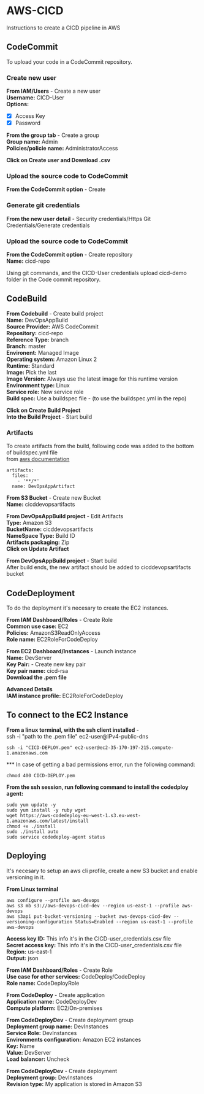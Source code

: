 # AWS-CICD
Instructions to create a CICD pipeline in AWS

## CodeCommit
To upload your code in a CodeCommit repository.  

### Create new user
**From IAM/Users** - Create a new user  
**Username:** CICD-User  
**Options:**
  + [x] Access Key  
  + [x] Password  

**From the group tab** - Create a group  
**Group name:** Admin  
**Policies/policie name:** AdministratorAccess  

**Click on Create user and Download .csv**

### Upload the source code to CodeCommit

**From the CodeCommit option** - Create
### Generate git credentials
**From the new user detail** - Security credentials/Https Git Credentials/Generate credentials

### Upload the source code to CodeCommit  
**From the CodeCommit option** - Create repository  
**Name:** cicd-repo  

Using git commands, and the CICD-User credentials upload cicd-demo folder in the Code commit repository.

## CodeBuild  
**From Codebuild** - Create build project  
**Name:** DevOpsAppBuild  
**Source Provider:** AWS CodeCommit  
**Repository:** cicd-repo  
**Reference Type:** branch  
**Branch:** master  
**Environent:** Managed Image  
**Operating system:** Amazon Linux 2  
**Runtime:** Standard  
**Image:** Pick the last  
**Image Version:** Always use the latest image for this runtime version  
**Environment type:** Linux  
**Service role:** New service role  
**Build spec:** Use a buildspec file - (to use the buildspec.yml in the repo)  

**Click on Create Build Project**  
**Into the Build Project** - Start build  

### Artifacts  
To create artifacts from the build, following code was added to the bottom of buildspec.yml file  
from [aws documentation](https://docs.aws.amazon.com/codebuild/latest/userguide/build-spec-ref.html)

    artifacts:
      files:
        - '**/*'
      name: DevOpsAppArtifact

**From S3 Bucket** - Create new Bucket  
**Name:** cicddevopsartifacts  

**From DevOpsAppBuild project** - Edit Artifacts  
**Type:** Amazon S3  
**BucketName:** cicddevopsartifacts  
**NameSpace Type:** Build ID  
**Artifacts packaging:** Zip  
**Click on Update Artifact**  

**From DevOpsAppBuild project** - Start build  
After build ends, the new artifact should be added to cicddevopsartifacts bucket  

## CodeDeployment  
To do the deployment it's necesary to create the EC2 instances.  

**From IAM Dashboard/Roles** - Create Role  
**Common use case:** EC2  
**Policies:** AmazonS3ReadOnlyAccess   
**Role name:** EC2RoleForCodeDeploy  

**From EC2 Dashboard/Instances** - Launch instance  
**Name:** DevServer  
**Key Pair:** - Create new key pair  
**Key pair name:** cicd-rsa  
**Download the .pem file** 

**Advanced Details**  
**IAM instance profile:** EC2RoleForCodeDeploy  

## To connect to the EC2 Instance  
**From a linux terminal, with the ssh client installed** -  
ssh -i "path to the .pem file" ec2-user@IPv4-public-dns  

    ssh -i "CICD-DEPLOY.pem" ec2-user@ec2-35-170-197-215.compute-1.amazonaws.com
    
*** In case of getting a bad permissions error, run the following command:  
    
    chmod 400 CICD-DEPLOY.pem  

**From the ssh session, run following command to install the codedploy agent:**

    sudo yum update -y
    sudo yum install -y ruby wget
    wget https://aws-codedeploy-eu-west-1.s3.eu-west-1.amazonaws.com/latest/install
    chmod +x ./install
    sudo ./install auto
    sudo service codedeploy-agent status
  
## Deploying

It's necesary to setup an aws cli profile, create a new S3 bucket and enable versioning in it.  

**From Linux terminal**

    aws configure --profile aws-devops
    aws s3 mb s3://aws-devops-cicd-dev --region us-east-1 --profile aws-devops
    aws s3api put-bucket-versioning --bucket aws-devops-cicd-dev --versioning-configuration Status=Enabled --region us-east-1 --profile aws-devops

**Access key ID:** This info it's in the CICD-user_credentials.csv file  
**Secret access key:** This info it's in the CICD-user_credentials.csv file   
**Region:** us-east-1  
**Output:** json  

**From IAM Dashboard/Roles** - Create Role  
**Use case for other services:** CodeDeploy/CodeDeploy  
**Role name:** CodeDeployRole  

**From CodeDeploy** - Create application  
**Application name:** CodeDeployDev  
**Compute platform:** EC2/On-premises  

**From CodeDeployDev** - Create deployment group  
**Deployment group name:** DevInstances  
**Service Role:** DevInstances  
**Environments configuration:** Amazon EC2 instances  
**Key:** Name  
**Value:** DevServer  
**Load balancer:** Uncheck  

**From CodeDeployDev** - Create deployment  
**Deployment group:** DevInstances  
**Revision type:** My application is stored in Amazon S3
